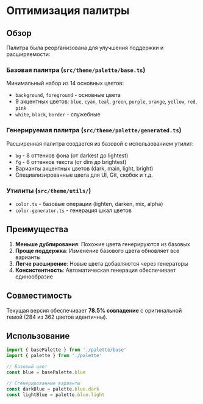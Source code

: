 # Оптимизация палитры

## Обзор

Палитра была реорганизована для улучшения поддержки и расширяемости:

### Базовая палитра (`src/theme/palette/base.ts`)

Минимальный набор из 14 основных цветов:

- `background`, `foreground` - основные цвета
- 9 акцентных цветов: `blue`, `cyan`, `teal`, `green`, `purple`, `orange`, `yellow`, `red`, `pink`
- `white`, `black`, `border` - служебные

### Генерируемая палитра (`src/theme/palette/generated.ts`)

Расширенная палитра создается из базовой с использованием утилит:

- `bg` - 8 оттенков фона (от darkest до lightest)
- `fg` - 6 оттенков текста (от dim до brightest)
- Варианты акцентных цветов (dark, main, light, bright)
- Специализированные цвета для UI, Git, скобок и т.д.

### Утилиты (`src/theme/utils/`)

- `color.ts` - базовые операции (lighten, darken, mix, alpha)
- `color-generator.ts` - генерация шкал цветов

## Преимущества

1. **Меньше дублирования**: Похожие цвета генерируются из базовых
2. **Проще поддержка**: Изменение базового цвета обновляет все варианты
3. **Легче расширение**: Новые цвета добавляются через генераторы
4. **Консистентность**: Автоматическая генерация обеспечивает единообразие

## Совместимость

Текущая версия обеспечивает **78.5% совпадение** с оригинальной темой (284 из 362 цветов идентичны).

## Использование

```typescript
import { basePalette } from './palette/base'
import { palette } from './palette'

// Базовый цвет
const blue = basePalette.blue

// Сгенерированные варианты
const darkBlue = palette.blue.dark
const lightBlue = palette.blue.light
```
